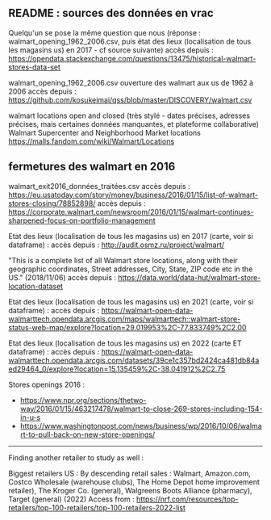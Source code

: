 ## README : sources des données en vrac

Quelqu'un se pose la même question que nous (réponse : walmart_opening_1962_2006.csv, puis état des lieux (localisation de tous les magasins us) en 2017 - cf source suivante)
accès depuis : https://opendata.stackexchange.com/questions/13475/historical-walmart-stores-data-set

walmart_opening_1962_2006.csv
ouverture des walmart aux us de 1962 à 2006
accès depuis : https://github.com/kosukeimai/qss/blob/master/DISCOVERY/walmart.csv

walmart locations open and closed (très stylé - dates précises, adresses précises, mais certaines données manquantes, et plateforme collaborative)
Walmart Supercenter and Neighborhood Market locations
https://malls.fandom.com/wiki/Walmart/Locations

## fermetures des walmart en 2016 
walmart_exit2016_données_traitées.csv
accès depuis : https://eu.usatoday.com/story/money/business/2016/01/15/list-of-walmart-stores-closing/78852898/
accès depuis : https://corporate.walmart.com/newsroom/2016/01/15/walmart-continues-sharpened-focus-on-portfolio-management

Etat des lieux (localisation de tous les magasins us) en 2017 (carte, voir si  dataframe) :
accès depuis : http://audit.osmz.ru/project/walmart/

"This is a complete list of all Walmart store locations, along with their geographic coordinates, Street addresses, City, State, ZIP code etc in the US." (2018/11/06) 
accès depuis : https://data.world/data-hut/walmart-store-location-dataset

Etat des lieux (localisation de tous les magasins us) en 2021 (carte, voir si  dataframe) :
accès depuis : https://walmart-open-data-walmarttech.opendata.arcgis.com/maps/walmarttech::walmart-store-status-web-map/explore?location=29.019953%2C-77.833749%2C2.00

Etat des lieux (localisation de tous les magasins us) en 2022 (carte ET dataframe) :
accès depuis : https://walmart-open-data-walmarttech.opendata.arcgis.com/datasets/39ce1c357bd2424ca481db84aed29464_0/explore?location=15.135459%2C-38.041912%2C2.75

Stores openings 2016 :
- https://www.npr.org/sections/thetwo-way/2016/01/15/463217478/walmart-to-close-269-stores-including-154-in-u-s
- https://www.washingtonpost.com/news/business/wp/2016/10/06/walmart-to-pull-back-on-new-store-openings/

_________________________________________________________________________________________________________

Finding another retailer to study as well :

Biggest retailers US : 
By descending retail sales : Walmart, Amazon.com, Costco Wholesale (warehouse clubs), The Home Depot home improvement retailer), The Kroger Co. (general), Walgreens Boots Alliance (pharmacy), Target (general) (2022)
Access from : https://nrf.com/resources/top-retailers/top-100-retailers/top-100-retailers-2022-list